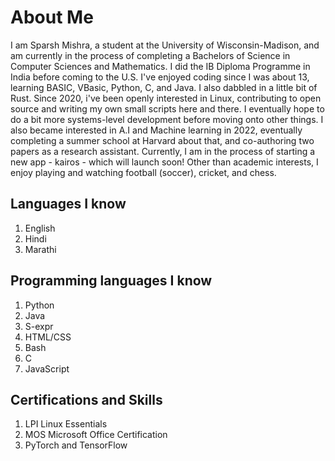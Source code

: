 # About Me
I am Sparsh Mishra, a student at the University of Wisconsin-Madison, and am currently in the process of completing a Bachelors of Science in Computer Sciences and Mathematics. I did the IB Diploma Programme in India before coming to the U.S. I've enjoyed coding since I was about 13, learning BASIC, VBasic, Python, C, and Java. I also dabbled in a little bit of Rust. Since 2020, i've been openly interested in Linux, contributing to open source and writing my own small scripts here and there. I eventually hope to do a bit more systems-level development before moving onto other things. I also became interested in A.I and Machine learning in 2022, eventually completing a summer school at Harvard about that, and co-authoring two papers as a research assistant. Currently, I am in the process of starting a new app - kairos - which will launch soon!
Other than academic interests, I enjoy playing and watching football (soccer), cricket, and chess.

## Languages I know
1. English
2. Hindi
3. Marathi

## Programming languages I know
1. Python
2. Java
3. S-expr
4. HTML/CSS
5. Bash
6. C
7. JavaScript

## Certifications and Skills
1. LPI Linux Essentials
2. MOS Microsoft Office Certification
3. PyTorch and TensorFlow

